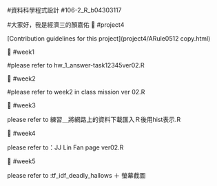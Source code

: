 #資料科學程式設計
#106-2_R_b04303117


#大家好，我是經濟三的顏嘉佑
:school_satchel:
#project4

[Contribution guidelines for this project](project4/ARule0512 copy.html)

:school_satchel:
#week1

#please refer to hw_1_answer-task12345ver02.R

:school_satchel:
#week2


#please refer to week2 in class mission ver 02.R

:school_satchel:
#week3

please refer to 練習＿將網路上的資料下載匯入Ｒ後用hist表示.R

:school_satchel:
#week4

please refer to：JJ Lin Fan page ver02.R

:school_satchel:
#week5

please refer to :tf_idf_deadly_hallows ＋ 螢幕截圖






